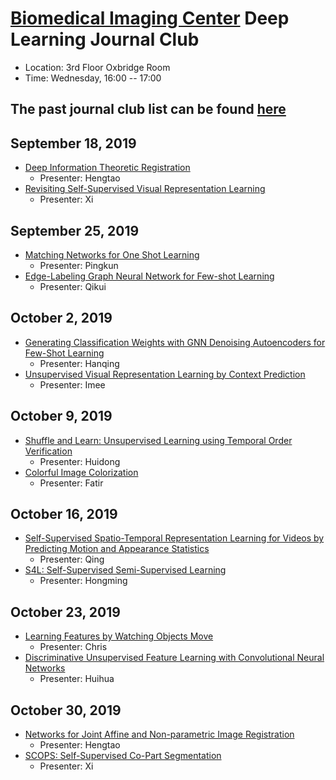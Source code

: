 
# [Biomedical Imaging Center](http://biotech.rpi.edu/centers/bic) Deep Learning Journal Club

* Location: 3rd Floor Oxbridge Room
* Time: Wednesday, 16:00 -- 17:00

## The past journal club list can be found [here](past_list.md)


## September 18, 2019

* [Deep Information Theoretic Registration](https://arxiv.org/abs/1901.00040)
	* Presenter: Hengtao
* [Revisiting Self-Supervised Visual Representation Learning](https://arxiv.org/abs/1901.09005)
  	* Presenter: Xi


## September 25, 2019

* [Matching Networks for One Shot Learning](https://arxiv.org/abs/1606.04080)
	* Presenter: Pingkun
* [Edge-Labeling Graph Neural Network for Few-shot Learning](http://openaccess.thecvf.com/content_CVPR_2019/papers/Kim_Edge-Labeling_Graph_Neural_Network_for_Few-Shot_Learning_CVPR_2019_paper.pdf)
  	* Presenter: Qikui


## October 2, 2019

* [Generating Classification Weights with GNN Denoising Autoencoders for
Few-Shot Learning](http://openaccess.thecvf.com/content_CVPR_2019/papers/Gidaris_Generating_Classification_Weights_With_GNN_Denoising_Autoencoders_for_Few-Shot_Learning_CVPR_2019_paper.pdf)
	* Presenter: Hanqing
* [Unsupervised Visual Representation Learning by Context Prediction](https://arxiv.org/pdf/1505.05192.pdf)
  	* Presenter: Imee


## October 9, 2019

* [Shuffle and Learn: Unsupervised Learning using Temporal Order Verification](https://arxiv.org/pdf/1603.08561.pdf)
	* Presenter: Huidong
* [Colorful Image Colorization](https://arxiv.org/pdf/1603.08511.pdf)
  	* Presenter: Fatir


## October 16, 2019

* [Self-Supervised Spatio-Temporal Representation Learning for Videos by Predicting Motion and Appearance Statistics](https://arxiv.org/abs/1904.03597)
	* Presenter: Qing
* [S4L: Self-Supervised Semi-Supervised Learning](https://arxiv.org/pdf/1905.03670.pdf)
  	* Presenter: Hongming


## October 23, 2019

* [Learning Features by Watching Objects Move](https://arxiv.org/abs/1612.06370)
	* Presenter: Chris
* [Discriminative Unsupervised Feature Learning with Convolutional Neural Networks](https://papers.nips.cc/paper/5548-discriminative-unsupervised-feature-learning-with-convolutional-neural-networks.pdf)
  	* Presenter: Huihua


## October 30, 2019

* [Networks for Joint Affine and Non-parametric Image Registration](http://openaccess.thecvf.com/content_CVPR_2019/papers/Shen_Networks_for_Joint_Affine_and_Non-Parametric_Image_Registration_CVPR_2019_paper.pdf)
	* Presenter: Hengtao
* [SCOPS: Self-Supervised Co-Part Segmentation](https://arxiv.org/abs/1905.01298)
  	* Presenter: Xi

